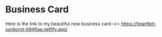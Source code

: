 # Business Card

Here is the link to my beautiful new business card-->> https://heartfelt-sunburst-b946aa.netlify.app/

